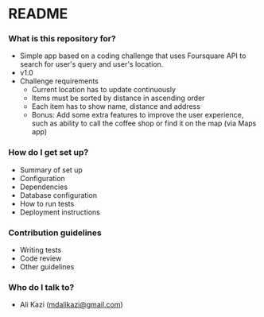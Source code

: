 # README #

### What is this repository for? ###

* Simple app based on a coding challenge that uses Foursquare API to search for user's query and user's location.
* v1.0
* Challenge requirements
   * Current location has to update continuously
   * Items must be sorted by distance in ascending order
   * Each item has to show name, distance and address
   * Bonus: Add some extra features to improve the user experience, such as ability to call the coffee shop or find it on the map (via Maps app)

### How do I get set up? ###

* Summary of set up
* Configuration
* Dependencies
* Database configuration
* How to run tests
* Deployment instructions

### Contribution guidelines ###

* Writing tests
* Code review
* Other guidelines

### Who do I talk to? ###

* Ali Kazi (mdalikazi@gmail.com)